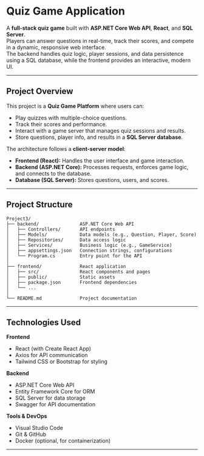 # Quiz Game Application

A **full-stack quiz game** built with **ASP.NET Core Web API**, **React**, and **SQL Server**.  
Players can answer questions in real-time, track their scores, and compete in a dynamic, responsive web interface.  
The backend handles quiz logic, player sessions, and data persistence using a SQL database, while the frontend provides an interactive, modern UI.

---

## Project Overview

This project is a **Quiz Game Platform** where users can:
- Play quizzes with multiple-choice questions.
- Track their scores and performance.
- Interact with a game server that manages quiz sessions and results.
- Store questions, player info, and results in a **SQL Server database**.

The architecture follows a **client-server model**:
- **Frontend (React):** Handles the user interface and game interaction.
- **Backend (ASP.NET Core):** Processes requests, enforces game logic, and connects to the database.
- **Database (SQL Server):** Stores questions, users, and scores.

---
## Project Structure

```text
Project3/
├── backend/               ASP.NET Core Web API
│   ├── Controllers/       API endpoints
│   ├── Models/            Data models (e.g., Question, Player, Score)
│   ├── Repositories/      Data access logic
│   ├── Services/          Business logic (e.g., GameService)
│   ├── appsettings.json   Connection strings, configurations
│   └── Program.cs         Entry point for the API
│
├── frontend/              React application
│   ├── src/               React components and pages
│   ├── public/            Static assets
│   ├── package.json       Frontend dependencies
│   └── ...
│
└── README.md              Project documentation

```

---

## Technologies Used

**Frontend**
- React (with Create React App)
- Axios for API communication
- Tailwind CSS or Bootstrap for styling

**Backend**
- ASP.NET Core Web API
- Entity Framework Core for ORM
- SQL Server for data storage
- Swagger for API documentation

**Tools & DevOps**
- Visual Studio Code
- Git & GitHub
- Docker (optional, for containerization)

---



